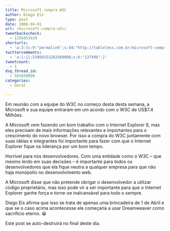 ```yaml
---
title: Microsoft compra W3C
author: Diego Eis
type: post
date: 2008-04-01
url: /microsoft-compra-w3c/
tweetbackscheck:
  - 1356453929
shorturls:
  - 'a:3:{s:9:"permalink";s:44:"http://tableless.com.br/microsoft-compra-w3c";s:7:"tinyurl";s:26:"http://tinyurl.com/4x2m674";s:4:"isgd";s:19:"http://is.gd/MGin6H";}'
twittercomments:
  - 'a:1:{i:53869153282560000;s:6:"137496";}'
tweetcount:
  - 1
dsq_thread_id:
  - 503038008
categories:
  - Geral

---
```

Em reunião com a equipe do W3C no começo desta desta semana, a Microsoft e sua equipe entraram em um acordo com o W3C de US$7.4 Milhões.
  
A Microsoft vem fazendo um bom trabalho com o Internet Explorer 8, mas eles precisam de mais informações relevantes e importantes para o crescimento do novo browser. Por isso a compra do W3C juntamente com suas idéias e integrantes foi importante para fazer com que o Internet Explorer fique na liderança por um bom tempo.

Horrível para nós desenvolvedores. Com uma entidade como o W3C &#8211; que mesmo lerdo em suas decisões &#8211; é importante para todos os desenvolvedores que ela fique neutra a qualquer empresa para que não haja monópolio no desenvolvimento web.
  
<!--more-->


  
A Microsoft disse que não pretende obrigar o desenvolvedor a utilizar código proprietário, mas isso pode vir a ser importante para que o Internet Explorer ganhe força e torne-se inalcansável para todo o sempre.

Diego Eis afirma que isso se trata de apenas uma brincadeira de 1 de Abril e que se o caso acima acontecesse ele começaria a usar Dreamweaver como sacrifício eterno. 😀
  
Este post se auto-destruirá no final deste dia.